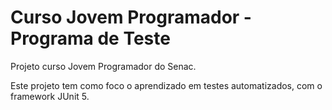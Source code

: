 # Curso Jovem Programador - Programa de Teste
Projeto curso Jovem Programador do Senac.

Este projeto tem como foco o aprendizado em testes automatizados, com o framework JUnit 5.
